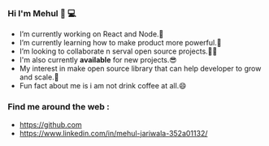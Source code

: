 ### Hi I'm Mehul 👋 💻

- I’m currently working on React and Node.🔭
- I’m currently learning how to make product more powerful.🤔
- I’m looking to collaborate n serval open source projects.👯💬
- I'm also currently **available** for new projects.😎
- My interest in make open source library that can help developer to grow and scale.🚀
- Fun fact about me is i am not drink coffee at all.😄

 ### <h3> Find me around the web : </h3>

* https://github.com
* https://www.linkedin.com/in/mehul-jariwala-352a01132/

<!--
**mehuljariwala/mehuljariwala** is a ✨ _special_ ✨ repository because its `README.md` (this file) appears on your GitHub profile.

Here are some ideas to get you started:

- 🔭 I’m currently working on ...
- 🌱 I’m currently learning ...
- 👯 I’m looking to collaborate on ...
- 🤔 I’m looking for help with ...
- 💬 Ask me about ...
- 📫 How to reach me: ...
- 😄 Pronouns: ...
- ⚡ Fun fact: ...
-->
